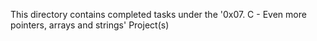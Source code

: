 This directory contains completed tasks under the '0x07. C - Even more pointers, arrays and strings' Project(s)

